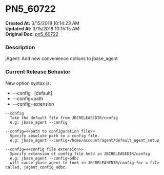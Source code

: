 # PN5_60722

**Created At:** 3/15/2018 10:14:23 AM  
**Updated At:** 3/15/2018 10:15:15 AM  
**Original Doc:** [pn5_60722](https://docs.jbase.com/release-notes/pn5_60722)  


### Description

jAgent: Add new convenience options to jbase\_agent



### Current Release Behavior

New option syntax is:

- --config   [default]
- --config=path
- --config=extension


```
--config
  Take the default file from JBCRELEASEDIR/config
  e.g: jbase_agent --config

--config=<<path to configuration file>>
  Specify absolute path to a config file.
  e.g: jbase_agent --config=/home/account/agent/default_agent_setup

--config=<<config file extension>>
  Specify extension of config file held in JBCRELEASEDIR/config
  e.g: jbase_agent --config=odbc
  will cause jbase_agent to look in JBCRELEASEDIR/config for a file called, jagent_config_odbc.
```
